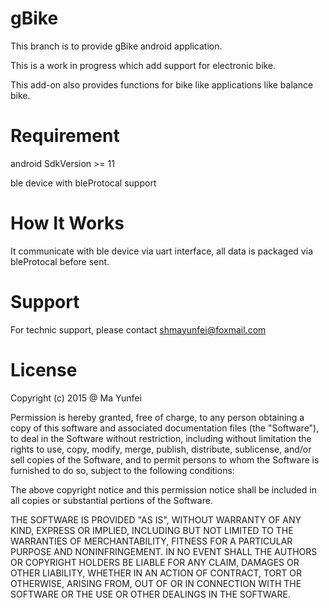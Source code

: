 gBike
================
This branch is to provide gBike android application.

This is a work in progress which add support for electronic bike.

This add-on also provides functions for bike like applications like balance bike.

Requirement
===========
android SdkVersion >= 11

ble device with bleProtocal support

How It Works
============
It communicate with ble device via uart interface, all data is packaged via bleProtocal before sent.

Support
============
For technic support, please contact shmayunfei@foxmail.com

License
=======

Copyright (c) 2015 @ Ma Yunfei

Permission is hereby granted, free of charge, to any person obtaining a copy of this software and associated documentation files (the "Software"), to deal in the Software without restriction, including without limitation the rights to use, copy, modify, merge, publish, distribute, sublicense, and/or sell copies of the Software, and to permit persons to whom the Software is furnished to do so, subject to the following conditions:

The above copyright notice and this permission notice shall be included in all copies or substantial portions of the Software.

THE SOFTWARE IS PROVIDED "AS IS", WITHOUT WARRANTY OF ANY KIND, EXPRESS OR IMPLIED, INCLUDING BUT NOT LIMITED TO THE WARRANTIES OF MERCHANTABILITY, FITNESS FOR A PARTICULAR PURPOSE AND NONINFRINGEMENT. IN NO EVENT SHALL THE AUTHORS OR COPYRIGHT HOLDERS BE LIABLE FOR ANY CLAIM, DAMAGES OR OTHER LIABILITY, WHETHER IN AN ACTION OF CONTRACT, TORT OR OTHERWISE, ARISING FROM, OUT OF OR IN CONNECTION WITH THE SOFTWARE OR THE USE OR OTHER DEALINGS IN THE SOFTWARE.



